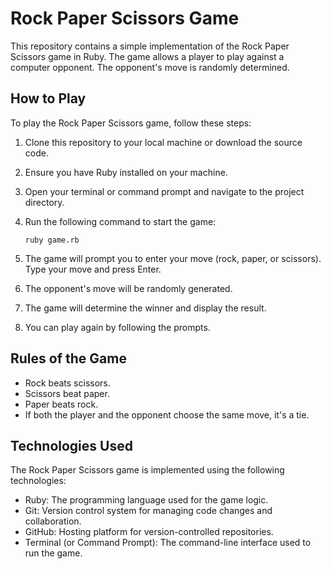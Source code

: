 # Rock Paper Scissors Game

This repository contains a simple implementation of the Rock Paper Scissors game in Ruby. The game allows a player to play against a computer opponent. The opponent's move is randomly determined.

## How to Play

To play the Rock Paper Scissors game, follow these steps:

1. Clone this repository to your local machine or download the source code.
2. Ensure you have Ruby installed on your machine.
3. Open your terminal or command prompt and navigate to the project directory.
4. Run the following command to start the game:

   ```shell
   ruby game.rb
   ```

5. The game will prompt you to enter your move (rock, paper, or scissors). Type your move and press Enter.
6. The opponent's move will be randomly generated.
7. The game will determine the winner and display the result.
8. You can play again by following the prompts.

## Rules of the Game

- Rock beats scissors.
- Scissors beat paper.
- Paper beats rock.
- If both the player and the opponent choose the same move, it's a tie.

## Technologies Used

The Rock Paper Scissors game is implemented using the following technologies:

- Ruby: The programming language used for the game logic.
- Git: Version control system for managing code changes and collaboration.
- GitHub: Hosting platform for version-controlled repositories.
- Terminal (or Command Prompt): The command-line interface used to run the game.
